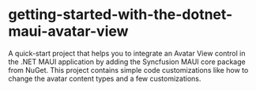 # getting-started-with-the-dotnet-maui-avatar-view
A quick-start project that helps you to integrate an Avatar View control in the .NET MAUI application by adding the Syncfusion MAUI core package from NuGet. This project contains simple code customizations like how to change the avatar content types and a few customizations.
